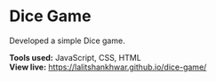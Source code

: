 
# Dice Game

Developed a simple Dice game. 

**Tools used:** JavaScript, CSS, HTML  
**View live:** https://lalitshankhwar.github.io/dice-game/